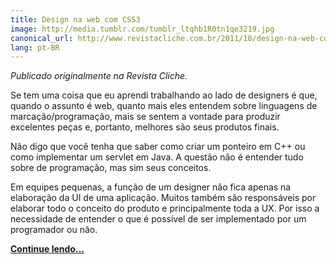 ```yaml
---
title: Design na web com CSS3
image: http://media.tumblr.com/tumblr_ltqhb1R0tn1qe3219.jpg
canonical_url: http://www.revistacliche.com.br/2011/10/design-na-web-com-css3/
lang: pt-BR
---
```


_Publicado originalmente na Revista Cliche._

Se tem uma coisa que eu aprendi trabalhando ao lado de designers é que, quando o assunto é web, quanto mais eles entendem sobre linguagens de marcação/programação, mais se sentem a vontade para produzir excelentes peças e, portanto, melhores são seus produtos finais.

Não digo que você tenha que saber como criar um ponteiro em C++ ou como implementar um servlet em Java. A questão não é entender tudo sobre de programação, mas sim seus conceitos.

Em equipes pequenas, a função de um designer não fica apenas na elaboração da UI de uma aplicação. Muitos também são responsáveis por elaborar todo o conceito do produto e principalmente toda a UX. Por isso a necessidade de entender o que é possível de ser implementado por um programador ou não.

**[Continue lendo…](http://www.revistacliche.com.br/2011/10/design-na-web-com-css3/)**
